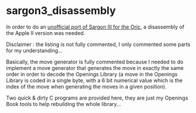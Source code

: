 # sargon3_disassembly

In order to do an [unofficial port of Sargon III for the Oric](https://github.com/Oric4ever/oric_sargon3), a disassembly of the Apple II version was needed.

Disclaimer : the listing is not fully commented, I only commented some parts for my understanding...

Basically, the move generator is fully commented because I needed to do implement a move generator that generates the move in exactly the same order in order to decode the Openings Library
(a move in the Openings Library is coded in a single byte, with a 6 bit numerical value which is the index of the move when generating the moves in a given position).

Two quick & dirty C programs are provided here, they are just my Openings Book tools to help rebuilding the whole library... 
